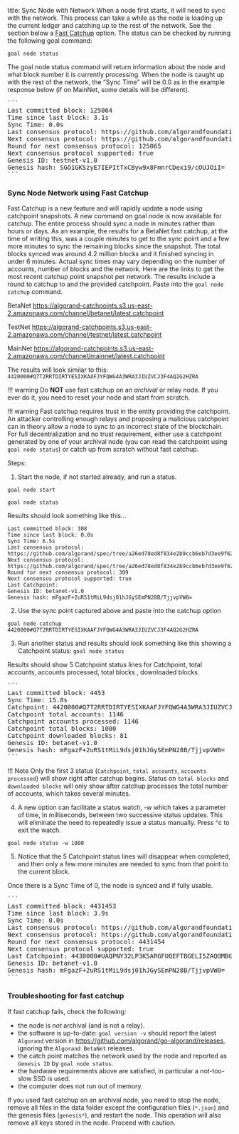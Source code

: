 title: Sync Node with Network
When a node first starts, it will need to sync with the network. This process can take a while as the node is loading up the current ledger and catching up to the rest of the network. See the section below a [Fast Catchup](#sync-node-network-using-fast-catchup) option. The status can be checked by running the following goal command:

``` 
goal node status
``` 

The goal node status command will return information about the node and what block number it is currently processing. When the node is caught up with the rest of the network, the "Sync Time" will be 0.0 as in the example response below (if on MainNet, some details will be different).

<pre>
``` 
Last committed block: 125064
Time since last block: 3.1s
Sync Time: 0.0s
Last consensus protocol: https://github.com/algorandfoundation/specs/tree/5615adc36bad610c7f165fa2967f4ecfa75125f0
Next consensus protocol: https://github.com/algorandfoundation/specs/tree/5615adc36bad610c7f165fa2967f4ecfa75125f0
Round for next consensus protocol: 125065
Next consensus protocol supported: true
Genesis ID: testnet-v1.0
Genesis hash: SGO1GKSzyE7IEPItTxCByw9x8FmnrCDexi9/cOUJOiI=
``` 
</pre>

### Sync Node Network using Fast Catchup

Fast Catchup is a new feature and will rapidly update a node using catchpoint  snapshots. A new command on goal node is now available for catchup. The entire process should sync a node in minutes rather than hours or days. As an example, the results for a BetaNet fast catchup, at the time of writing this, was a couple minutes to get to the sync point and a few more minutes to sync the remaining blocks since the snapshot. The total blocks synced was around 4.2 million blocks and it finished syncing in under 6 minutes. Actual sync times may vary depending on the number of accounts, number of blocks and the network.  Here are the links to get the most recent catchup point snapshot per network. The results  include a round to catchup to and the provided catchpoint. Paste into the `goal node catchup` command.

BetaNet
https://algorand-catchpoints.s3.us-east-2.amazonaws.com/channel/betanet/latest.catchpoint

TestNet
https://algorand-catchpoints.s3.us-east-2.amazonaws.com/channel/testnet/latest.catchpoint

MainNet
https://algorand-catchpoints.s3.us-east-2.amazonaws.com/channel/mainnet/latest.catchpoint

The results will look similar to this:
`4420000#Q7T2RRTDIRTYESIXKAAFJYFQWG4A3WRA3JIUZVCJ3F4AQ2G2HZRA`

!!! warning
    Do **NOT** use fast catchup on an *archival* or relay node. If you ever do it, you need to reset your node and start from scratch.

!!! warning
    Fast catchup requires trust in the entity providing the catchpoint. An attacker controlling enough relays and proposing a malicious catchpoint can in theory allow a node to sync to an incorrect state of the blockchain. For full decentralization and no trust requirement, either use a catchpoint generated by one of your archival node (you can read the catchpoint using `goal node status`) or catch up from scratch without fast catchup.

Steps:

1) Start the node, if not started already, and run a status.

`goal node start`

`goal node status`

Results should look something like this...

``` 
Last committed block: 308
Time since last block: 0.0s
Sync Time: 6.5s
Last consensus protocol: https://github.com/algorand/spec/tree/a26ed78ed8f834e2b9ccb6eb7d3ee9f629a6e622
Next consensus protocol: https://github.com/algorand/spec/tree/a26ed78ed8f834e2b9ccb6eb7d3ee9f629a6e622
Round for next consensus protocol: 309
Next consensus protocol supported: true
Last Catchpoint:
Genesis ID: betanet-v1.0
Genesis hash: mFgazF+2uRS1tMiL9dsj01hJGySEmPN28B/TjjvpVW0=
``` 

2) Use the sync point captured above and paste into the catchup option

`goal node catchup 4420000#Q7T2RRTDIRTYESIXKAAFJYFQWG4A3WRA3JIUZVCJ3F4AQ2G2HZRA`

3) Run another status and results should look something like this showing a Catchpoint status:
`goal node status`

Results should show 5 Catchpoint status lines for Catchpoint, total accounts, accounts processed, total blocks , downloaded blocks.

<pre>
``` 
Last committed block: 4453
Sync Time: 15.8s
Catchpoint: 4420000#Q7T2RRTDIRTYESIXKAAFJYFQWG4A3WRA3JIUZVCJ3F4AQ2G2HZRA
Catchpoint total accounts: 1146
Catchpoint accounts processed: 1146
Catchpoint total blocks: 1000
Catchpoint downloaded blocks: 81
Genesis ID: betanet-v1.0
Genesis hash: mFgazF+2uRS1tMiL9dsj01hJGySEmPN28B/TjjvpVW0=
``` 
</pre>

!!! Note
Only the first 3 status (`Catchpoint`, `total accounts`, `accounts processed`) will show right after catchup begins. Status on `total blocks` and `downloaded blocks` will only show after catchup processes the total number of accounts, which takes several minutes.

4) A new option can facilitate a status watch, -w which takes a parameter of time, in milliseconds, between two successive status updates. This will eliminate the need to repeatedly issue a status manually. Press ^c to exit the watch.

`goal node status -w 1000`

5) Notice that the 5 Catchpoint status lines will disappear when completed, and then only a few more minutes are needed to sync from that point to the current block.

Once there is a Sync Time of 0, the node is synced and if fully usable.

<pre>
``` 
Last committed block: 4431453
Time since last block: 3.9s
Sync Time: 0.0s
Last consensus protocol: https://github.com/algorandfoundation/specs/tree/e5f565421d720c6f75cdd186f7098495caf9101f
Next consensus protocol: https://github.com/algorandfoundation/specs/tree/e5f565421d720c6f75cdd186f7098495caf9101f
Round for next consensus protocol: 4431454
Next consensus protocol supported: true
Last Catchpoint: 4430000#UAQPNY32LP3K5ARGFUQEFTBGELI5ZAQOMBGE7YL5ZFXL2MXWTO2A
Genesis ID: betanet-v1.0
Genesis hash: mFgazF+2uRS1tMiL9dsj01hJGySEmPN28B/TjjvpVW0=
``` 
</pre>

### Troubleshooting for fast catchup

If fast catchup fails, check the following:

- the node is *not* archival (and is not a relay).
- the software is up-to-date: `goal version -v` should report the latest `Algorand` version in https://github.com/algorand/go-algorand/releases, ignoring the `Algorand BetaNet` releases.
- the catch point matches the network used by the node and reported as `Genesis ID` by `goal node status`.
- the hardware requirements above are satisfied, in particular a not-too-slow SSD is used.
- the computer does not run out of memory.

If you used fast catchup on an archival node, you need to stop the node, remove all files in the data folder except the configuration files (`*.json`) and the genesis files (`genesis*`), and restart the node. This operation will also remove all keys stored in the node. Proceed with caution.
